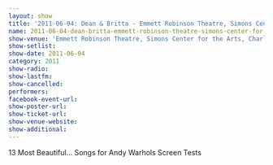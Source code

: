 ```yaml
---
layout: show
title: '2011-06-04: Dean & Britta - Emmett Robinson Theatre, Simons Center for the Arts, Charleston, SC, USA'
name: 2011-06-04-dean-britta-emmett-robinson-theatre-simons-center-for-the-arts-charleston-sc-usa-2
show-venue: 'Emmett Robinson Theatre, Simons Center for the Arts, Charleston, SC, USA'
show-setlist: 
show-date: 2011-06-04
category: 2011
show-radio: 
show-lastfm: 
show-cancelled: 
performers: 
facebook-event-url: 
show-poster-url: 
show-ticket-url: 
show-venue-website: 
show-additional: 
---
```


13 Most Beautiful... Songs for Andy Warhols Screen Tests
